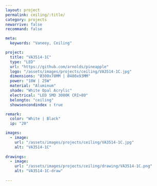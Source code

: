 ```yaml
---
layout: project
permalink: ceiling/:title/
category: projects
newarrive: false
recommand: false

meta:
  keywords: "Vaneey, Ceiling"

project:
  title: "VA3514-1C"
  type: "LED"
  url: "https://github.com/arnolds/pineapple"
  logo: "/assets/images/projects/ceiling/VA3514-1C.jpg"
  dimensions: "Ø300x78MM | Ø400x93MM"
  power: "18W | 25W"
  material: "Aluminum"
  shade: "White Opal Acrylic"
  electrical: "LED SMD 3000K CRI>80"
  belongto: "ceiling"
  showsencondindex : true

remark:
  color: "White | Black"
  ip: "20"

images:
  - image:
    url: "/assets/images/projects/ceiling/VA3514-1C.jpg"
    alt: "VA3514-1C"
      
drawings:
  - image:
    url: "/assets/images/projects/ceiling/drawing/VA3514-1C.png"
    alt: "VA3514-1C-draw"
    
---
```


